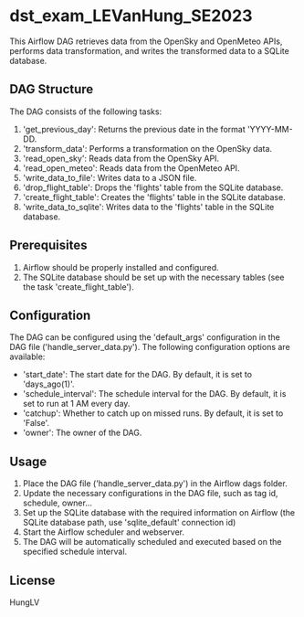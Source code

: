 # dst_exam_LEVanHung_SE2023

This Airflow DAG retrieves data from the OpenSky and OpenMeteo APIs, performs data transformation, and writes the transformed data to a SQLite database.

## DAG Structure

The DAG consists of the following tasks:

1. 'get_previous_day': Returns the previous date in the format 'YYYY-MM-DD.
2. 'transform_data': Performs a transformation on the OpenSky data.
3. 'read_open_sky': Reads data from the OpenSky API.
4. 'read_open_meteo': Reads data from the OpenMeteo API.
5. 'write_data_to_file': Writes data to a JSON file.
6. 'drop_flight_table': Drops the 'flights' table from the SQLite database.
7. 'create_flight_table': Creates the 'flights' table in the SQLite database.
8. 'write_data_to_sqlite': Writes data to the 'flights' table in the SQLite database.

## Prerequisites
1. Airflow should be properly installed and configured.
2. The SQLite database should be set up with the necessary tables (see the task 'create_flight_table').

## Configuration
The DAG can be configured using the 'default_args' configuration in the DAG file ('handle_server_data.py'). The following configuration options are available:

- 'start_date': The start date for the DAG. By default, it is set to 'days_ago(1)'.
- 'schedule_interval': The schedule interval for the DAG. By default, it is set to run at 1 AM every day.
- 'catchup': Whether to catch up on missed runs. By default, it is set to 'False'.
- 'owner': The owner of the DAG.

## Usage
1. Place the DAG file ('handle_server_data.py') in the Airflow dags folder.
2. Update the necessary configurations in the DAG file, such as tag id, schedule, owner...
3. Set up the SQLite database with the required information on Airflow (the SQLite database path, use 'sqlite_default' connection id)
4. Start the Airflow scheduler and webserver.
5. The DAG will be automatically scheduled and executed based on the specified schedule interval.

## License
HungLV

